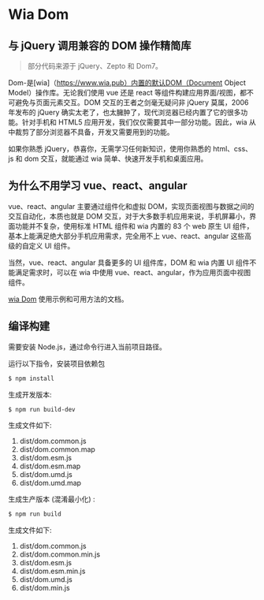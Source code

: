 # Wia Dom

## 与 jQuery 调用兼容的 DOM 操作精简库

> 部分代码来源于 jQuery、Zepto 和 Dom7。

Dom-是[wia]（https://www.wia.pub）内置的默认DOM（Document Object Model）操作库。无论我们使用 vue 还是 react 等组件构建应用界面/视图，都不可避免与页面元素交互。DOM 交互的王者之剑毫无疑问非 jQuery 莫属，2006 年发布的 jQuery 确实太老了，也太臃肿了，现代浏览器已经内置了它的很多功能。针对手机和 HTML5 应用开发，我们仅仅需要其中一部分功能。因此，wia 从中裁剪了部分浏览器不具备，开发又需要用到的功能。

如果你熟悉 jQuery，恭喜你，无需学习任何新知识，使用你熟悉的 html、css、js 和 dom 交互，就能通过 wia 简单、快速开发手机和桌面应用。

## 为什么不用学习 vue、react、angular

vue、react、angular 主要通过组件化和虚拟 DOM，实现页面视图与数据之间的交互自动化，本质也就是 DOM 交互，对于大多数手机应用来说，手机屏幕小，界面功能并不复杂，使用标准 HTML 组件和 wia 内置的 83 个 web 原生 UI 组件，基本上能满足绝大部分手机应用需求，完全用不上 vue、react、angular 这些高级的自定义 UI 组件。

当然，vue、react、angular 具备更多的 UI 组件库，DOM 和 wia 内置 UI 组件不能满足需求时，可以在 wia 中使用 vue、react、angular，作为应用页面中视图组件。

[wia Dom](https://www.wia.pub/doc/dom.html) 使用示例和可用方法的文档。

## 编译构建

需要安装 Node.js，通过命令行进入当前项目路径。

运行以下指令，安装项目依赖包

```bash
$ npm install
```

生成开发版本:

```bash
$ npm run build-dev
```

生成文件如下:

1. dist/dom.common.js
2. dist/dom.common.map
3. dist/dom.esm.js
4. dist/dom.esm.map
5. dist/dom.umd.js
6. dist/dom.umd.map

生成生产版本 (混淆最小化) :

```bash
$ npm run build
```

生成文件如下:

1. dist/dom.common.js
2. dist/dom.common.min.js
3. dist/dom.esm.js
4. dist/dom.esm.min.js
5. dist/dom.umd.js
6. dist/dom.min.js
